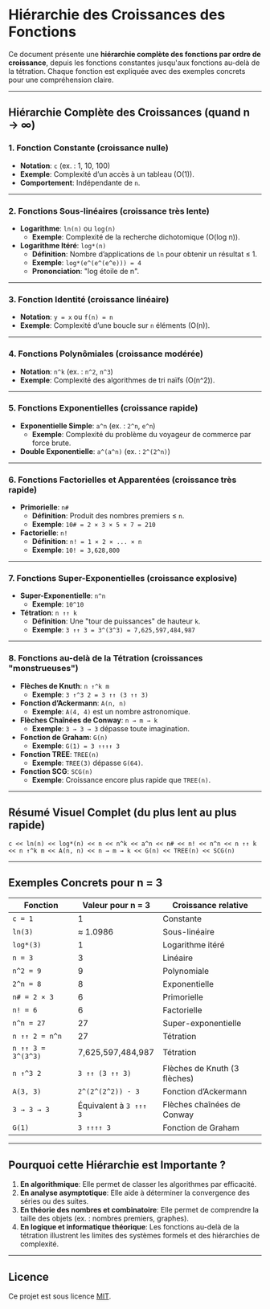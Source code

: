 # Hiérarchie des Croissances des Fonctions

Ce document présente une **hiérarchie complète des fonctions par ordre de croissance**, depuis les fonctions constantes jusqu'aux fonctions au-delà de la tétration. Chaque fonction est expliquée avec des exemples concrets pour une compréhension claire.

---

## Hiérarchie Complète des Croissances (quand n → ∞)

### 1. Fonction Constante (croissance nulle)
- **Notation**: `c` (ex. : 1, 10, 100)
- **Exemple**: Complexité d’un accès à un tableau (O(1)).
- **Comportement**: Indépendante de `n`.

---

### 2. Fonctions Sous-linéaires (croissance très lente)
- **Logarithme**: `ln(n)` ou `log(n)`
  - **Exemple**: Complexité de la recherche dichotomique (O(log n)).
- **Logarithme Itéré**: `log*(n)`
  - **Définition**: Nombre d’applications de `ln` pour obtenir un résultat ≤ 1.
  - **Exemple**: `log*(e^(e^(e^e))) = 4`
  - **Prononciation**: "log étoile de n".

---

### 3. Fonction Identité (croissance linéaire)
- **Notation**: `y = x` ou `f(n) = n`
- **Exemple**: Complexité d’une boucle sur `n` éléments (O(n)).

---

### 4. Fonctions Polynômiales (croissance modérée)
- **Notation**: `n^k` (ex. : `n^2`, `n^3`)
- **Exemple**: Complexité des algorithmes de tri naïfs (O(n^2)).

---

### 5. Fonctions Exponentielles (croissance rapide)
- **Exponentielle Simple**: `a^n` (ex. : `2^n`, `e^n`)
  - **Exemple**: Complexité du problème du voyageur de commerce par force brute.
- **Double Exponentielle**: `a^(a^n)` (ex. : `2^(2^n)`)

---

### 6. Fonctions Factorielles et Apparentées (croissance très rapide)
- **Primorielle**: `n#`
  - **Définition**: Produit des nombres premiers ≤ `n`.
  - **Exemple**: `10# = 2 × 3 × 5 × 7 = 210`
- **Factorielle**: `n!`
  - **Définition**: `n! = 1 × 2 × ... × n`
  - **Exemple**: `10! = 3,628,800`

---

### 7. Fonctions Super-Exponentielles (croissance explosive)
- **Super-Exponentielle**: `n^n`
  - **Exemple**: `10^10`
- **Tétration**: `n ↑↑ k`
  - **Définition**: Une "tour de puissances" de hauteur `k`.
  - **Exemple**: `3 ↑↑ 3 = 3^(3^3) = 7,625,597,484,987`

---

### 8. Fonctions au-delà de la Tétration (croissances "monstrueuses")
- **Flèches de Knuth**: `n ↑^k m`
  - **Exemple**: `3 ↑^3 2 = 3 ↑↑ (3 ↑↑ 3)`
- **Fonction d’Ackermann**: `A(n, n)`
  - **Exemple**: `A(4, 4)` est un nombre astronomique.
- **Flèches Chaînées de Conway**: `n → m → k`
  - **Exemple**: `3 → 3 → 3` dépasse toute imagination.
- **Fonction de Graham**: `G(n)`
  - **Exemple**: `G(1) = 3 ↑↑↑↑ 3`
- **Fonction TREE**: `TREE(n)`
  - **Exemple**: `TREE(3)` dépasse `G(64)`.
- **Fonction SCG**: `SCG(n)`
  - **Exemple**: Croissance encore plus rapide que `TREE(n)`.

---

## Résumé Visuel Complet (du plus lent au plus rapide)

```
c << ln(n) << log*(n) << n << n^k << a^n << n# << n! << n^n << n ↑↑ k << n ↑^k m << A(n, n) << n → m → k << G(n) << TREE(n) << SCG(n)
```

---

## Exemples Concrets pour n = 3

| Fonction               | Valeur pour n = 3                     | Croissance relative          |
|------------------------|----------------------------------------|-------------------------------|
| `c = 1`                | 1                                      | Constante                     |
| `ln(3)`                | ≈ 1.0986                               | Sous-linéaire                 |
| `log*(3)`              | 1                                      | Logarithme itéré              |
| `n = 3`                | 3                                      | Linéaire                      |
| `n^2 = 9`              | 9                                      | Polynomiale                   |
| `2^n = 8`              | 8                                      | Exponentielle                 |
| `n# = 2 × 3`           | 6                                      | Primorielle                   |
| `n! = 6`               | 6                                      | Factorielle                   |
| `n^n = 27`             | 27                                     | Super-exponentielle           |
| `n ↑↑ 2 = n^n`         | 27                                     | Tétration                     |
| `n ↑↑ 3 = 3^(3^3)`     | 7,625,597,484,987                      | Tétration                     |
| `n ↑^3 2`              | `3 ↑↑ (3 ↑↑ 3)`                        | Flèches de Knuth (3 flèches)  |
| `A(3, 3)`              | `2^(2^(2^2)) - 3`                      | Fonction d’Ackermann          |
| `3 → 3 → 3`             | Équivalent à `3 ↑↑↑ 3`                | Flèches chaînées de Conway    |
| `G(1)`                 | `3 ↑↑↑↑ 3`                             | Fonction de Graham            |

---

## Pourquoi cette Hiérarchie est Importante ?

1. **En algorithmique**: Elle permet de classer les algorithmes par efficacité.
2. **En analyse asymptotique**: Elle aide à déterminer la convergence des séries ou des suites.
3. **En théorie des nombres et combinatoire**: Elle permet de comprendre la taille des objets (ex. : nombres premiers, graphes).
4. **En logique et informatique théorique**: Les fonctions au-delà de la tétration illustrent les limites des systèmes formels et des hiérarchies de complexité.

---

## Licence

Ce projet est sous licence [MIT](LICENSE).
